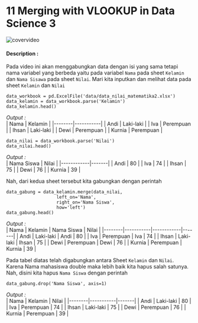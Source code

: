 # 11 Merging with VLOOKUP in Data Science 3

![covervideo](http://bit.ly/makeaicovervideo)

#### **Description :**
Pada video ini akan menggabungkan data dengan isi yang sama tetapi nama variabel yang berbeda yaitu pada variabel ```Nama``` pada sheet ```Kelamin``` dan ```Nama Sisawa``` pada sheet ```Nilai```. Mari kita inputkan dan melihat data pada sheet ```Kelamin``` dan ```Nilai```
```
data_workbook = pd.ExcelFile('data/data_nilai_matematika2.xlsx')
data_kelamin = data_workbook.parse('Kelamin')
data_kelamin.head()
```
*Output :* <br>
| Nama   | Kelamin   |
|--------|-----------|
| Andi   | Laki-laki |
| Iva    | Perempuan |
| Ihsan  | Laki-laki |
| Dewi   | Perempuan |
| Kurnia | Perempuan |
```
data_nilai = data_workbook.parse('Nilai')
data_nilai.head()
```
*Output :* <br>
| Nama Siswa | Nilai |
|------------|-------|
| Andi       | 80    |
| Iva        | 74    |
| Ihsan      | 75    |
| Dewi       | 76    |
| Kurnia     | 39    |

Nah, dari kedua sheet tersebut kita gabungkan dengan perintah
```
data_gabung = data_kelamin.merge(data_nilai, 
                   left_on='Nama', 
                   right_on='Nama Siswa', 
                   how='left')
data_gabung.head()
```
*Output :* <br>
| Nama   | Kelamin   | Nama Siswa | Nilai |
|--------|-----------|------------|-------|
| Andi   | Laki-laki | Andi       | 80    |
| Iva    | Perempuan | Iva        | 74    |
| Ihsan  | Laki-laki | Ihsan      | 75    |
| Dewi   | Perempuan | Dewi       | 76    |
| Kurnia | Perempuan | Kurnia     | 39    |

Pada tabel diatas telah digabungkan antara Sheet ```Kelamin``` dan ```Nilai```. Karena Nama mahasiswa double maka lebih baik kita hapus salah satunya. Nah, disini kita hapus ```Nama Siswa``` dengan perintah
```
data_gabung.drop('Nama Siswa', axis=1)
```
*Output :* <br>
| Nama   | Kelamin   | Nilai |
|--------|-----------|-------|
| Andi   | Laki-laki | 80    |
| Iva    | Perempuan | 74    |
| Ihsan  | Laki-laki | 75    |
| Dewi   | Perempuan | 76    |
| Kurnia | Perempuan | 39    |
